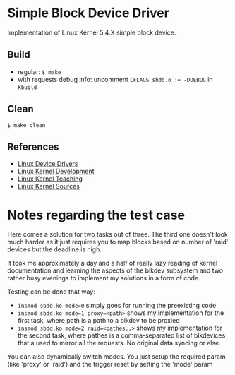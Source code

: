 # Simple Block Device Driver
Implementation of Linux Kernel 5.4.X simple block device.

## Build
- regular:
`$ make`
- with requests debug info:
uncomment `CFLAGS_sbdd.o := -DDEBUG` in `Kbuild`

## Clean
`$ make clean`

## References
- [Linux Device Drivers](https://lwn.net/Kernel/LDD3/)
- [Linux Kernel Development](https://rlove.org)
- [Linux Kernel Teaching](https://linux-kernel-labs.github.io/refs/heads/master/labs/block_device_drivers.html)
- [Linux Kernel Sources](https://github.com/torvalds/linux)

# Notes regarding the test case
Here comes a solution for two tasks out of three. The third one doesn't look much harder
as it just requires you to map blocks based on number of 'raid' devices but the deadline is nigh. 

It took me approximately a day and a half of really lazy reading of kernel documentation and learning
the aspects of the blkdev subsystem and two rather busy evenings to implement my solutions in a form of code.

Testing can be done that way:
- `insmod sbdd.ko mode=0` simply goes for running the preexisting code
- `insmod sbdd.ko mode=1 proxy=<path>` shows my implementation for the first task, where path is a path to a blkdev to be proxied
- `insmod sbdd.ko mode=2 raid=<pathes..>` shows my implementation for the second task, where pathes is a comma-separated list of
blkdevices that a used to mirror all the requests. No original data syncing or else.

You can also dynamically switch modes. You just setup the required param (like 'proxy' or 'raid') and the trigger reset by setting
the 'mode' param